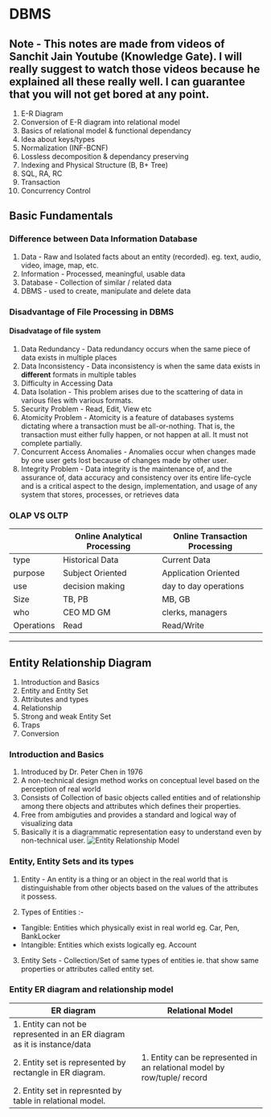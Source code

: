 # DBMS

## Note - This notes are made from videos of Sanchit Jain Youtube (Knowledge Gate). I will really suggest to watch those videos because he explained all these really well. I can guarantee that you will not get bored at any point.

1. E-R Diagram
2. Conversion of E-R diagram into relational model
3. Basics of relational model & functional dependancy
4. Idea about keys/types
5. Normalization (INF-BCNF)
6. Lossless decomposition & dependancy preserving
7. Indexing and Physical Structure (B, B+ Tree)
8. SQL, RA, RC
9. Transaction
10. Concurrency Control

## Basic Fundamentals

### Difference between Data Information Database 

1. Data - Raw and Isolated facts about an entity (recorded). eg. text, audio, video, image, map, etc.
2. Information - Processed, meaningful, usable data
3. Database - Collection of similar / related data
4. DBMS - used to create, manipulate and delete data

### Disadvantage of File Processing in DBMS

#### Disadvatage of file system

1. Data Redundancy - Data redundancy occurs when the same piece of data exists in multiple places
2. Data Inconsistency - Data inconsistency is when the same data exists in **different** formats in multiple tables
3. Difficulty in Accessing Data
4. Data Isolation - This problem arises due to the scattering of data in various files with various formats.
5. Security Problem - Read, Edit, View etc
6. Atomicity Problem - Atomicity is a feature of databases systems dictating where a transaction must be all-or-nothing. That is, the transaction must either fully happen, or not happen at all. It must not complete partially.
7. Concurrent Access Anomalies - Anomalies occur when changes made by one user gets lost because of changes made by other user.
8. Integrity Problem - Data integrity is the maintenance of, and the assurance of, data accuracy and consistency over its entire life-cycle and is a critical aspect to the design, implementation, and usage of any system that stores, processes, or retrieves data

### OLAP VS OLTP

| | Online Analytical Processing | Online Transaction Processing |
| --- | --- | --- |
| type | Historical Data | Current Data |
| purpose |  Subject Oriented | Application Oriented |
| use | decision making | day to day operations |
| Size | TB, PB | MB, GB |
| who | CEO MD GM | clerks, managers |
| Operations | Read | Read/Write |

---

## Entity Relationship Diagram

1. Introduction and Basics
2. Entity and Entity Set
3. Attributes and types
4. Relationship
5. Strong and weak Entity Set
6. Traps
7. Conversion

### Introduction and Basics

1. Introduced by Dr. Peter Chen in 1976
2. A non-technical design method works on conceptual level based on the perception of real world
3. Consists of Collection of basic objects called entities and of relationship among there objects and attributes which defines their properties. 
4. Free from ambiguties and provides a standard and logical way of visualizing data
5. Basically it is a diagrammatic representation easy to understand even by non-technical user.
![Entity Relationship Model]('https://miro.medium.com/max/700/1*jnG2OLB8Zc9DveIfbx9vRw.png')


### Entity, Entity Sets and its types

1. Entity - An entity is a thing or an object in the real world that is distinguishable from other objects based on the values of the attributes it possess.

2. Types of Entities :-
  + Tangible: Entities which physically exist in real world eg. Car, Pen, BankLocker
  + Intangible: Entities which exists logically eg. Account

3. Entity Sets - Collection/Set of same types of entities ie. that show same properties or attributes called entity set.

### Entity ER diagram and relationship model
| ER diagram | Relational Model |
| --- | --- |
| 1. Entity can not be represented in an ER diagram as it is instance/data
2. Entity set is represented by rectangle in ER diagram. | 1. Entity can be represented in an relational model by row/tuple/ record
2. Entity set in represnted by table in relational model. |






